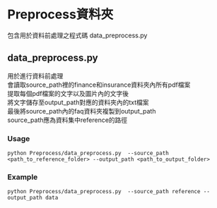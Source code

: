 # Preprocess資料夾
包含用於資料前處理之程式碼 data_preprocess.py  

## data_preprocess.py  
用於進行資料前處理  
會讀取source_path裡的finance和insurance資料夾內所有pdf檔案  
提取每個pdf檔案的文字以及圖片內的文字後  
將文字儲存至output_path對應的資料夾內的txt檔案  
最後將source_path內的faq資料夾複製到output_path  
source_path應為資料集中reference的路徑  

### Usage
```
python Preprocess/data_preprocess.py  --source_path <path_to_reference_folder> --output_path <path_to_output_folder>
```

### Example
```
python Preprocess/data_preprocess.py  --source_path reference --output_path data
```
